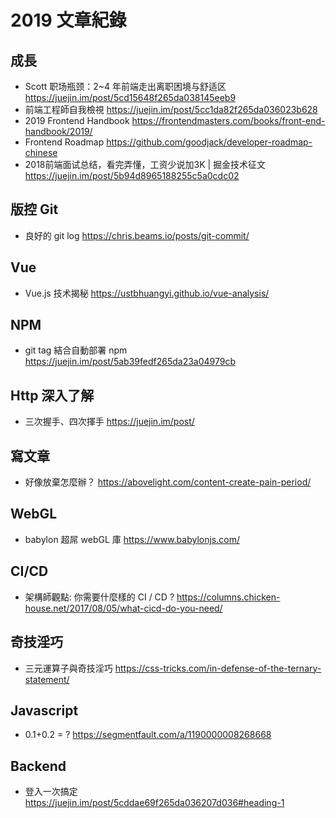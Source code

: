 # 2019 文章紀錄
## 成長
* Scott 职场瓶颈：2~4 年前端走出离职困境与舒适区 https://juejin.im/post/5cd15648f265da038145eeb9
* 前端工程師自我檢視 https://juejin.im/post/5cc1da82f265da036023b628
* 2019 Frontend Handbook https://frontendmasters.com/books/front-end-handbook/2019/
* Frontend Roadmap https://github.com/goodjack/developer-roadmap-chinese
* 2018前端面试总结，看完弄懂，工资少说加3K | 掘金技术征文 https://juejin.im/post/5b94d8965188255c5a0cdc02
## 版控 Git
* 良好的 git log https://chris.beams.io/posts/git-commit/
## Vue
* Vue.js 技术揭秘 https://ustbhuangyi.github.io/vue-analysis/
## NPM
* git tag 結合自動部署 npm https://juejin.im/post/5ab39fedf265da23a04979cb
## Http 深入了解
* 三次握手、四次揮手 https://juejin.im/post/
## 寫文章
* 好像放棄怎麼辦？ https://abovelight.com/content-create-pain-period/
## WebGL
* babylon 超屌 webGL 庫 https://www.babylonjs.com/
## CI/CD
* 架構師觀點: 你需要什麼樣的 CI / CD ? https://columns.chicken-house.net/2017/08/05/what-cicd-do-you-need/
## 奇技淫巧
* 三元運算子與奇技淫巧 https://css-tricks.com/in-defense-of-the-ternary-statement/
## Javascript
* 0.1+0.2 = ? https://segmentfault.com/a/1190000008268668
## Backend
* 登入一次搞定 https://juejin.im/post/5cddae69f265da036207d036#heading-1